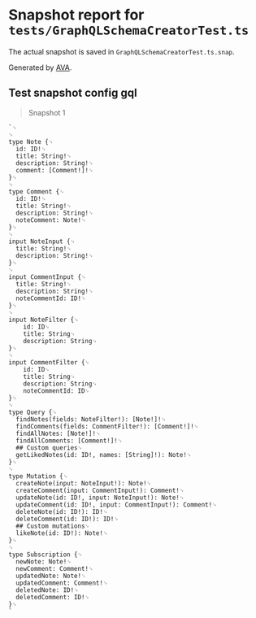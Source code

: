 # Snapshot report for `tests/GraphQLSchemaCreatorTest.ts`

The actual snapshot is saved in `GraphQLSchemaCreatorTest.ts.snap`.

Generated by [AVA](https://ava.li).

## Test snapshot config gql

> Snapshot 1

    `␊
    ␊
    type Note {␊
      id: ID!␊
      title: String!␊
      description: String!␊
      comment: [Comment!]!␊
    }␊
    ␊
    type Comment {␊
      id: ID!␊
      title: String!␊
      description: String!␊
      noteComment: Note!␊
    }␊
    ␊
    input NoteInput {␊
      title: String!␊
      description: String!␊
    }␊
    ␊
    input CommentInput {␊
      title: String!␊
      description: String!␊
      noteCommentId: ID!␊
    }␊
    ␊
    input NoteFilter {␊
        id: ID␊
        title: String␊
        description: String␊
    }␊
    ␊
    input CommentFilter {␊
        id: ID␊
        title: String␊
        description: String␊
        noteCommentId: ID␊
    }␊
    ␊
    type Query {␊
      findNotes(fields: NoteFilter!): [Note!]!␊
      findComments(fields: CommentFilter!): [Comment!]!␊
      findAllNotes: [Note!]!␊
      findAllComments: [Comment!]!␊
      ## Custom queries␊
      getLikedNotes(id: ID!, names: [String]!): Note!␊
    }␊
    ␊
    type Mutation {␊
      createNote(input: NoteInput!): Note!␊
      createComment(input: CommentInput!): Comment!␊
      updateNote(id: ID!, input: NoteInput!): Note!␊
      updateComment(id: ID!, input: CommentInput!): Comment!␊
      deleteNote(id: ID!): ID!␊
      deleteComment(id: ID!): ID!␊
      ## Custom mutations␊
      likeNote(id: ID!): Note!␊
    }␊
    ␊
    type Subscription {␊
      newNote: Note!␊
      newComment: Comment!␊
      updatedNote: Note!␊
      updatedComment: Comment!␊
      deletedNote: ID!␊
      deletedComment: ID!␊
    }␊
    `
